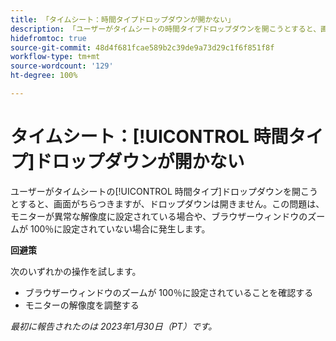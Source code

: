 ```yaml
---
title: 「タイムシート：時間タイプドロップダウンが開かない」
description: 「ユーザーがタイムシートの時間タイプドロップダウンを開こうとすると、画面がちらつきますが、ドロップダウンは開きません。これは、モニターが異常な解像度に設定されている場合や、ブラウザーウィンドウのズームが 100％に設定されていない場合に発生します。」
hidefromtoc: true
source-git-commit: 48d4f681fcae589b2c39de9a73d29c1f6f851f8f
workflow-type: tm+mt
source-wordcount: '129'
ht-degree: 100%

---
```



# タイムシート：[!UICONTROL 時間タイプ]ドロップダウンが開かない

ユーザーがタイムシートの[!UICONTROL 時間タイプ]ドロップダウンを開こうとすると、画面がちらつきますが、ドロップダウンは開きません。この問題は、モニターが異常な解像度に設定されている場合や、ブラウザーウィンドウのズームが 100％に設定されていない場合に発生します。

**回避策**

次のいずれかの操作を試します。

* ブラウザーウィンドウのズームが 100％に設定されていることを確認する
* モニターの解像度を調整する

_最初に報告されたのは 2023年1月30日（PT）です。_

